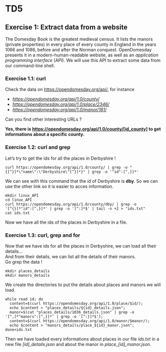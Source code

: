 # TD5
## Exercise 1: Extract data from a website
The Domesday Book is the greatest medieval census. It lists the manors (private properties) in every place of every county in England in the years 1066 and 1086, before and after the Norman conquest. OpenDomesday presents it in a modern-human-readable website, as well as an *application programming interface* (API). We will use this API to extract some data from our command-line shell.

### Exercise 1.1: curl

Check the data on https://opendomesday.org/api/, for instance
- *https://opendomesday.org/api/1.0/county/*
- *https://opendomesday.org/api/1.0/place/2346/*
- *https://opendomesday.org/api/1.0/manor/181/*

Can you find other interesting URLs ?

**Yes, there is https://opendomesday.org/api/1.0/county/[id_county] to get informations about a specific county.**

### Exercise 1.2: curl and grep
Let’s try to get the ids for all the places in Derbyshire !
```
curl https://opendomesday.org/api/1.0/county/ | grep -o "{[^}]*\"name\":\"Derbyshire\"[^}]*}" | grep -o '"id":[^,}]*'
```
We can see with this command that the *id* of Derbyshire is **dby**. So we can use the other link so it is easier to acces information.
```
mkdir linux_API
cd linux_API
curl https://opendomesday.org/api/1.0/county/dby/ | grep -o '[^{}]*"id":[^,}]*' | grep -o '[^:]*$' | tail -n +2 > "ids.txt"
cat ids.txt
```
Now we have all the ids of the places in Derbyshire in a file.

### Exercise 1.3: curl, grep and for
Now that we have ids for all the places in Derbyshire, we can load all their details...<br>
And from their details, we can list all the details of their manors.<br>
Go grep the data !
```
mkdir places_details
mkdir manors_details
```
We create the directories to put the details about places and manors we will load.
```
while read id; do 
  content=$(curl https://opendomesday.org/api/1.0/place/$id/);
  echo $content > "places_details/${id}_details.json";
  manor=$(cat "places_details/1036_details.json" | grep -o '[^,]*"manors":[^,}]*' | grep -o '[^:}]*$');
  content=$(curl https://opendomesday.org/api/1.0/manor/$manor/);
  echo $content > "manors_details/place_${id}_manor.json";
done<ids.txt
```
Then we have loaded every informations about places in our file *ids.txt* in a new file *[id]_details.json* and about the manor in *place_[id]_manor.json*.
